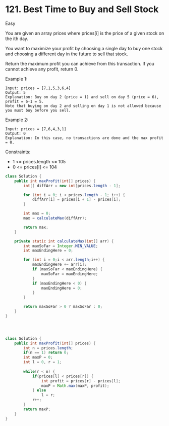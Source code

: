 # 121. Best Time to Buy and Sell Stock
Easy


You are given an array prices where prices[i] is the price of a given stock on the ith day.

You want to maximize your profit by choosing a single day to buy one stock and choosing a different day in the future to sell that stock.

Return the maximum profit you can achieve from this transaction. If you cannot achieve any profit, return 0.

 

Example 1:
```
Input: prices = [7,1,5,3,6,4]
Output: 5
Explanation: Buy on day 2 (price = 1) and sell on day 5 (price = 6), profit = 6-1 = 5.
Note that buying on day 2 and selling on day 1 is not allowed because you must buy before you sell.
```
Example 2:
```
Input: prices = [7,6,4,3,1]
Output: 0
Explanation: In this case, no transactions are done and the max profit = 0.
 ```

Constraints:

- 1 <= prices.length <= 105
- 0 <= prices[i] <= 104

```java
class Solution {
    public int maxProfit(int[] prices) {
        int[] diffArr = new int[prices.length - 1];

        for (int i = 0; i < prices.length - 1; i++) {
            diffArr[i] = prices[i + 1] - prices[i];
        }

        int max = 0;
        max = calculateMax(diffArr);

        return max;
    }

    private static int calculateMax(int[] arr) {
        int maxSoFar = Integer.MIN_VALUE;
        int maxEndingHere = 0;

        for (int i = 0;i < arr.length;i++) {
            maxEndingHere += arr[i];
            if (maxSoFar < maxEndingHere) {
                maxSoFar = maxEndingHere;
            }
            if (maxEndingHere < 0) {
                maxEndingHere = 0;
            }
        }

        return maxSoFar > 0 ? maxSoFar : 0;
    }
}




class Solution {
    public int maxProfit(int[] prices) {
        int n = prices.length;
        if(n == 1) return 0;
        int maxP = 0;
        int l = 0, r = 1;
        
        while(r < n) {
            if(prices[l] < prices[r]) {
                int profit = prices[r] - prices[l];
                maxP = Math.max(maxP, profit);
            } else
                l = r;
            r++;
        }
        return maxP;
    }
}
```

